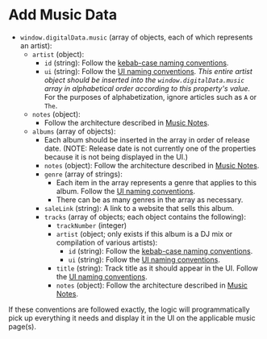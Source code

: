 # Add Music Data

- `window.digitalData.music` (array of objects, each of which represents an artist):
    - `artist` (object):
        - `id` (string): Follow the [kebab-case naming conventions](../../global/naming-conventions/kebab-case.md).
        - `ui` (string): Follow the [UI naming conventions](../../global/naming-conventions/ui.md). *This entire artist object should be inserted into the `window.digitalData.music` array in alphabetical order according to this property's value.* For the purposes of alphabetization, ignore articles such as `A` or `The`.
    - `notes` (object):
        - Follow the architecture described in [Music Notes](music-notes.md).
    - `albums` (array of objects):
        - Each album should be inserted in the array in order of release date. (NOTE: Release date is not currently one of the properties because it is not being displayed in the UI.)
        - `notes` (object): Follow the architecture described in [Music Notes](music-notes.md).
        - `genre` (array of strings):
            - Each item in the array represents a genre that applies to this album. Follow the [UI naming conventions](../../global/naming-conventions/ui.md).
            - There can be as many genres in the array as necessary.
        - `saleLink` (string): A link to a website that sells this album.
        - `tracks` (array of objects; each object contains the following):
            - `trackNumber` (integer)
            - `artist` (object; only exists if this album is a DJ mix or compilation of various artists):
                - `id` (string): Follow the [kebab-case naming conventions](../../global/naming-conventions/kebab-case.md).
                - `ui` (string): Follow the [UI naming conventions](../../global/naming-conventions/ui.md).
            - `title` (string): Track title as it should appear in the UI. Follow the [UI naming conventions](../../global/naming-conventions/ui.md).
            - `notes` (object): Follow the architecture described in [Music Notes](music-notes.md).

If these conventions are followed exactly, the logic will programmatically pick up everything it needs and display it in the UI on the applicable music page(s).